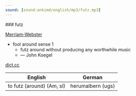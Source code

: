 ```yaml
---
sound: [sound:ankimd/english/mp3/futz.mp3]
---
```


\### futz

[Merriam-Webster](https://www.merriam-webster.com/dictionary/futz)

- fool around sense 1
    - futz around without producing any worthwhile music
    - — John Koegel

[dict.cc](https://www.dict.cc/futz)

| English        | German       |
| -------------- | ------------ |
| to futz (around) (Am, sl) | herumalbern (ugs) |
